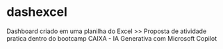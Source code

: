# dashexcel
Dashboard criado em uma planilha do Excel >>
Proposta de atividade pratica dentro do bootcamp CAIXA - IA Generativa com Microsoft Copilot
